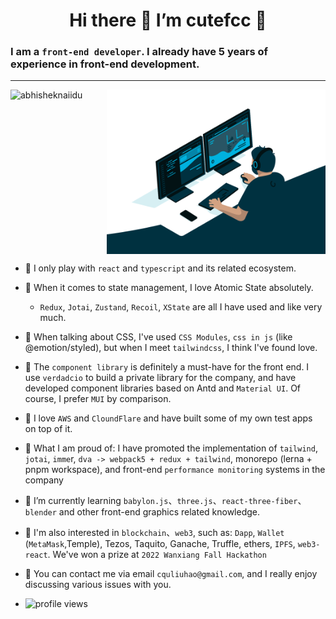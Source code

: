 # <div align="center">Hi there  🚀  I’m cutefcc 🚀 </div>


### I am a `front-end developer`. I already have 5 years of experience in front-end development.
--- 

<div style="display: flex; justifyContent: center">
  <img src="https://github-readme-stats.vercel.app/api?username=cutefcc&show_icons=true&theme=gotham" width="350" alt="abhisheknaiidu" />
  <img align="right" alt="coding animated image --- gif" src="./public/code.gif?raw=true" width="350" />
</div>





- 🐛 I only play with `react` and `typescript` and its related ecosystem.

- 🦗 When it comes to state management, I love Atomic State absolutely. 
  - `Redux`, `Jotai`, `Zustand`, `Recoil`, `XState` are all I have used and like very much.
  
- 🦐 When talking about CSS, I've used `CSS Modules`, `css in js` (like @emotion/styled), but when I meet `tailwindcss`, I think I've found love.

- 🐔 The `component library` is definitely a must-have for the front end. I use `verdadcio` to build a private library for the company, and have developed component libraries based on Antd and `Material UI`. Of course, I prefer `MUI` by comparison.

- 🐷 I love `AWS` and `CloundFlare` and have built some of my own test apps on top of it.

- 🦊 What I am proud of: I have promoted the implementation of `tailwind`, `jotai`, `imme`r, `dva -> webpack5 + redux + tailwind`, monorepo (lerna + pnpm workspace), and front-end `performance monitoring` systems in the company

- 🌱 I’m currently learning `babylon.js`、`three.js`、`react-three-fiber`、`blender` and other front-end graphics related knowledge.

- 🍎 I'm also interested in `blockchain`、`web3`, such as: `Dapp`, `Wallet` (`MetaMask`,Temple), Tezos, Taquito, Ganache, Truffle, ethers, `IPFS`, `web3-react`. We've won a prize at `2022 Wanxiang Fall Hackathon`
- 🐶 You can contact me via email `cquliuhao@gmail.com`, and I really enjoy discussing various issues with you.
- <img src="https://gpvc.arturio.dev/cutefcc" alt="profile views">
